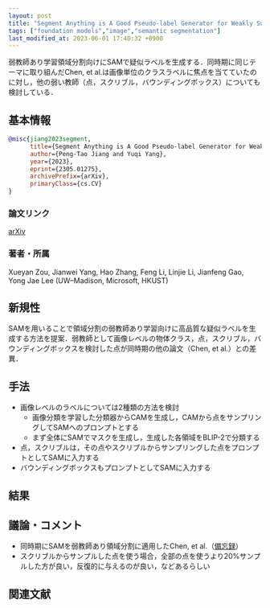 ```yaml
---
layout: post
title: "Segment Anything is A Good Pseudo-label Generator for Weakly Supervised Semantic Segmentation"
tags: ["foundation models","image","semantic segmentation"]
last_modified_at: 2023-06-01 17:40:32 +0900
---
```


弱教師あり学習領域分割向けにSAMで疑似ラベルを生成する．同時期に同じテーマに取り組んだChen, et al.は画像単位のクラスラベルに焦点を当てていたのに対し，他の弱い教師（点，スクリブル，バウンディングボックス）についても検討している．

## 基本情報

```bibtex
@misc{jiang2023segment,
      title={Segment Anything is A Good Pseudo-label Generator for Weakly Supervised Semantic Segmentation}, 
      author={Peng-Tao Jiang and Yuqi Yang},
      year={2023},
      eprint={2305.01275},
      archivePrefix={arXiv},
      primaryClass={cs.CV}
}
```

### 論文リンク

[arXiv](https://arxiv.org/abs/2305.01275)

### 著者・所属

Xueyan Zou, Jianwei Yang, Hao Zhang, Feng Li, Linjie Li, Jianfeng Gao, Yong Jae Lee (UW–Madison, Microsoft, HKUST)

## 新規性

SAMを用いることで領域分割の弱教師あり学習向けに高品質な疑似ラベルを生成する方法を提案．弱教師として画像レベルの物体クラス，点，スクリブル，バウンディングボックスを検討した点が同時期の他の論文（Chen, et al.）との差異．

## 手法

* 画像レベルのラベルについては2種類の方法を検討
    * 画像分類を学習した分類器からCAMを生成し，CAMから点をサンプリングしてSAMへのプロンプトとする
    * まず全体にSAMでマスクを生成し，生成した各領域をBLIP-2で分類する
* 点，スクリブルは，その点やスクリブルからサンプリングした点をプロンプトとしてSAMに入力する
* バウンディングボックスもプロンプトとしてSAMに入力する

## 結果

## 議論・コメント

* 同時期にSAMを弱教師あり領域分割に適用したChen, et al.（[備忘録](https://3btheory.github.io/literature-memorandum/2023/06/01/segment-anything-model-(sam)-enhanced-pseudo-labels-for-weakly-supervised-semantic-segmentation.html)）
* スクリブルからサンプルした点を使う場合，全部の点を使うより20%サンプルした方が良い，反復的に与えるのが良い，などあるらしい

## 関連文献

